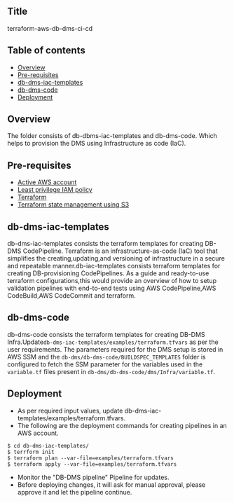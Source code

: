 ## Title
terraform-aws-db-dms-ci-cd

## Table of contents
 * [Overview](#overview)
 * [Pre-requisites](#pre-requisites)
 * [db-dms-iac-templates](#db-dms-iac-templates)
 * [db-dms-code](#db-dms-code)
 * [Deployment](#deployment)

## Overview
The folder consists of db-dbms-iac-templates and db-dms-code. Which helps to provision the DMS using Infrastructure as code (IaC).

## Pre-requisites 
- [Active AWS account](https://aws.amazon.com/premiumsupport/knowledge-center/create-and-activate-aws-account/) 
- [Least privilege IAM policy](https://aws.amazon.com/blogs/security/techniques-for-writing-least-privilege-iam-policies/)
- [Terraform](https://developer.hashicorp.com/terraform/tutorials/aws-get-started/install-cli)
- [Terraform state management using S3](https://developer.hashicorp.com/terraform/language/settings/backends/s3)

## db-dms-iac-templates
db-dms-iac-templates consists the terraform templates for creating DB-DMS CodePipeline.
Terraform is an infrastructure-as-code (IaC) tool that simplifies the creating,updating,and versioning of infrastructure in a secure and repeatable manner.db-iac-templates consists terraform templates for creating DB-provisioning CodePipelines.
As a guide and ready-to-use terraform configurations,this would provide an overview of how to setup validation pipelines with end-to-end tests using AWS CodePipeline,AWS CodeBuild,AWS CodeCommit and terraform.

## db-dms-code
db-dms-code consists the terraform templates for creating DB-DMS Infra.Update`db-dms-iac-templates/examples/terraform.tfvars` as per the user requirements.
The parameters required for the DMS setup is stored in AWS SSM and the `db-dms/db-dms-code/BUILDSPEC_TEMPLATES` folder is configured to fetch the SSM parameter for the variables used in the `variable.tf` files present in `db-dms/db-dms-code/dms/Infra/variable.tf`.

## Deployment
- As per required input values, update db-dms-iac-templates/examples/terraform.tfvars.
- The following are the deployment commands for creating pipelines in an AWS account.

```
$ cd db-dms-iac-templates/
$ terrform init
$ terraform plan --var-file=examples/terraform.tfvars
$ terraform apply --var-file=examples/terraform.tfvars 

```
- Monitor the "DB-DMS pipeline" Pipeline for updates.
- Before deploying changes, it will ask for manual approval, please approve it and let the pipeline continue.
